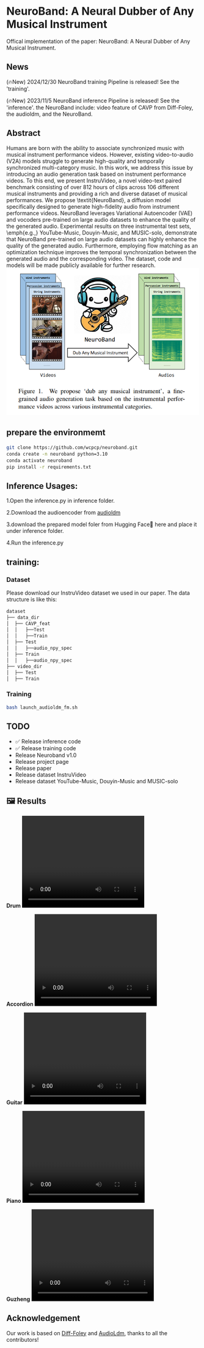 # **NeuroBand: A Neural Dubber of Any Musical Instrument**
Offical implementation of the paper: NeuroBand: A Neural Dubber of Any Musical Instrument.

## **News**
(🔥New) 2024/12/30 NeuroBand training Pipeline is released! See the 'training'.

(🔥New) 2023/11/5 NeuroBand inference Pipeline is released! See the 'inference'.
the NeuroBand include: video feature of CAVP from Diff-Foley, the audioldm, and the NeuroBand.

## **Abstract**
Humans are born with the ability to associate synchronized music with musical instrument performance videos. However, existing video-to-audio (V2A) models struggle to generate high-quality and temporally synchronized multi-category music. In this work, we address this issue by introducing an audio generation task based on instrument performance videos. To this end, we present InstruVideo, a novel video-text paired benchmark consisting of over 812 hours of clips across 106 different musical instruments and providing a rich and diverse dataset of musical performances. We propose \textit{NeuroBand}, a diffusion model specifically designed to generate high-fidelity audio from instrument performance videos. NeuroBand leverages Variational Autoencoder (VAE) and vocoders pre-trained on large audio datasets to enhance the quality of the generated audio. Experimental results on three instrumental test sets, \emph{e.g.,} YouTube-Music, Douyin-Music, and MUSIC-solo, demonstrate that NeuroBand pre-trained on large audio datasets can highly enhance the quality of the generated audio. Furthermore, employing flow matching as an optimization technique improves the temporal synchronization between the generated audio and the corresponding video. The dataset, code and models will be made publicly available for further research.
![image](https://github.com/wcpcp/neuroband/blob/main/asset/1c9b380e7992afc57c82913bc7aca8f.png)

## **prepare the environmemt**
```Bash
git clone https://github.com/wcpcp/neuroband.git
conda create -n neuroband python=3.10
conda activate neuroband
pip install -r requirements.txt
```

## **Inference Usages:**
1.Open the inference.py in inference folder.

2.Download the audioencoder from [audioldm](https://github.com/haoheliu/AudioLDM-training-finetuning/tree/main/data)

3.download the prepared model foler from Hugging Face🤗 here and place it under inference folder.

4.Run the inference.py

## **training:**

### Dataset
Please download our InstruVideo dataset we used in our paper.
The data structure is like this:
```
dataset
├── data_dir
│  ├── CAVP_feat
│  │   ├──Test
│  │   ├──Train
│  ├── Test
│  │   ├──audio_npy_spec
│  ├── Train
│  │   ├──audio_npy_spec
├── video_dir
│  ├── Test
│  ├── Train
```


### Training
```Bash
bash launch_audioldm_fm.sh
```

## TODO
* ✅ Release inference code
* ✅ Release training code
*  Release Neuroband v1.0
*  Release project page
*  Release paper
*  Release dataset InstruVideo
*  Release dataset YouTube-Music, Douyin-Music and MUSIC-solo


## 🖼️ Results

<!-- <table border="0" style="width: 100%; text-align: left; margin-top: 20px;">
  <tr>
    <td>
      <h2>Drum</h2>
      <video src="https://raw.githubusercontent.com/wcpcp/neuroband/main/asset/4c41c1a120f6732cd4356073a6c4821c.mp4" width="100%" controls autoplay loop></video>
    </td>
  </tr>
  <tr>
    <td>
      <h2>Accordion</h2>
      <video src="https://raw.githubusercontent.com/wcpcp/neuroband/main/asset/4d08b9d53d0b363aa1cd87d4a29d0908.mp4" width="100%" controls autoplay loop></video>
    </td>
  </tr>
  <tr>
    <td>
      <h2>Guitar</h2>
      <video src="https://raw.githubusercontent.com/wcpcp/neuroband/main/asset/5cb8c80b954562b49e266fd9bd7e4bad.mp4" width="100%" controls autoplay loop></video>
    </td>
  </tr>
  <tr>
    <td>
      <h2>Piano</h2>
      <video src="https://raw.githubusercontent.com/wcpcp/neuroband/main/asset/51f039b89e99b0d9facbf6d8f6e74928.mp4" width="100%" controls autoplay loop></video>
    </td>
  </tr>
  <tr>
    <td>
      <h2>Guzheng</h2>
      <video src="https://raw.githubusercontent.com/wcpcp/neuroband/main/asset/47606ad9f57be942cf5ab6a9a38e2b5f.mp4" width="100%" controls autoplay loop></video>
    </td>
  </tr>
</table> -->

**Drum**
<video width="320" height="240" controls>
  <source src="https://raw.githubusercontent.com/wcpcp/neuroband/main/asset/4c41c1a120f6732cd4356073a6c4821c.mp4" type="video/mp4">
  Your browser does not support the video tag.
</video>

**Accordion**
<video width="320" height="240" controls>
  <source src="https://raw.githubusercontent.com/wcpcp/neuroband/main/asset/4d08b9d53d0b363aa1cd87d4a29d0908.mp4?raw=true" type="video/mp4">
  Your browser does not support the video tag.
</video>

**Guitar**
<video width="320" height="240" controls>
  <source src="https://raw.githubusercontent.com/wcpcp/neuroband/main/asset/5cb8c80b954562b49e266fd9bd7e4bad.mp4?raw=true" type="video/mp4">
  Your browser does not support the video tag.
</video>

**Piano**
<video width="320" height="240" controls>
  <source src="https://raw.githubusercontent.com/wcpcp/neuroband/main/asset/51f039b89e99b0d9facbf6d8f6e74928.mp4?raw=true" type="video/mp4">
  Your browser does not support the video tag.
</video>

**Guzheng**
<video width="320" height="240" controls>
  <source src="https://raw.githubusercontent.com/wcpcp/neuroband/main/asset/47606ad9f57be942cf5ab6a9a38e2b5f.mp4?raw=true" type="video/mp4">
  Your browser does not support the video tag.
</video>


## Acknowledgement
Our work is based on [Diff-Foley](https://github.com/luosiallen/Diff-Foley.git) and [AudioLdm](https://github.com/haoheliu/AudioLDM-training-finetuning.git), thanks to all the contributors!